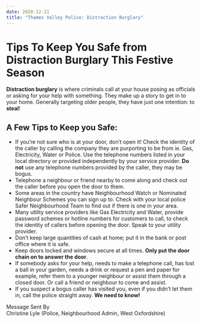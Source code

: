 ```yaml
---
date: 2020-12-21
title: "Thames Valley Police: Distraction Burglary"
---
```


# Tips To Keep You Safe from Distraction Burglary This Festive Season


**Distraction burglary** is where criminals call at your house posing as
officials or asking for your help with something. They make up a story
to get in to your home. Generally targeting older people, they have
just one intention: to **steal**!

## A Few Tips to Keep you Safe:

 * If you’re not sure who is at your door, don’t open it! Check the identity of the caller by calling the company they are purporting to be from ie. Gas, Electricity, Water or Police. Use the telephone numbers listed in your local directory or provided independently by your service provider. **Do not** use any telephone numbers provided by the caller, they may be bogus.
 * Telephone a neighbour or friend nearby to come along and check out the caller before you open the door to them.
 * Some areas in the country have Neighbourhood Watch or Nominated Neighbour Schemes you can sign up to. Check with your local police Safer Neighbourhood Team to find out if there is one in your area.
 * Many utility service providers like Gas Electricity and Water, provide password schemes or hotline numbers for customers to call, to check the identity of callers before opening the door. Speak to your utility provider.
 * Don’t keep large quantities of cash at home; put it in the bank or post office where it is safe.
 * Keep doors locked and windows secure at all times. **Only put the door chain on to answer the door**.
 * If somebody asks for your help, needs to make a telephone call, has lost a ball in your garden, needs a drink or request a pen and paper for example, refer them to a younger neighbour or assist them through a closed door. Or call a friend or neighbour to come and assist.
 * If you suspect a bogus caller has visited you, even if you didn’t let them in, call the police straight away.  **We need to know!**



Message Sent By  
Christine Lyle (Police, Neighbourhood Admin, West Oxfordshire)
